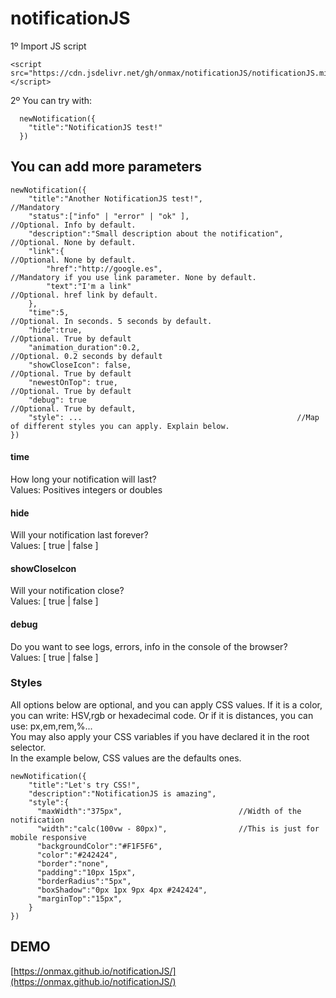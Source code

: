 # notificationJS
1º Import JS script <br /> 
```
<script src="https://cdn.jsdelivr.net/gh/onmax/notificationJS/notificationJS.min.js"></script>
```
2º You can try with: <br />
```
  newNotification({
    "title":"NotificationJS test!"
  })
```

## You can add more parameters
```
newNotification({
    "title":"Another NotificationJS test!",                     //Mandatory
    "status":["info" | "error" | "ok" ],                        //Optional. Info by default.
    "description":"Small description about the notification",   //Optional. None by default.    
    "link":{                                                    //Optional. None by default.
        "href":"http://google.es",                              //Mandatory if you use link parameter. None by default. 
        "text":"I'm a link"                                     //Optional. href link by default.
    },
    "time":5,                                                   //Optional. In seconds. 5 seconds by default.
    "hide":true,                                                //Optional. True by default
    "animation_duration":0.2,                                   //Optional. 0.2 seconds by default
    "showCloseIcon": false,                                     //Optional. True by default
    "newestOnTop": true,                                        //Optional. True by default
    "debug": true                                               //Optional. True by default,
    "style": ...                                                //Map of different styles you can apply. Explain below.
})
```

#### time
How long your notification will last?<br />
Values: Positives integers or doubles


#### hide
Will your notification last forever? <br />
Values: [ true | false ]

#### showCloseIcon
Will your notification close? <br />
Values: [ true | false ]

#### debug
Do you want to see logs, errors, info in the console of the browser? <br />
Values: [ true | false ]

### Styles
All options below are optional, and you can apply CSS values. If it is a color, you can write: HSV,rgb or hexadecimal code. Or if it is distances, you can use: px,em,rem,%... <br />
You may also apply your CSS variables if you have declared it in the root selector.<br />
In the example below, CSS values are the defaults ones.

```
newNotification({
    "title":"Let's try CSS!",
    "description":"NotificationJS is amazing",
    "style":{
      "maxWidth":"375px",                          //Width of the notification      
      "width":"calc(100vw - 80px)",                //This is just for mobile responsive                   
      "backgroundColor":"#F1F5F6",                
      "color":"#242424",                           
      "border":"none",                             
      "padding":"10px 15px",                         
      "borderRadius":"5px",                        
      "boxShadow":"0px 1px 9px 4px #242424",                          
      "marginTop":"15px",                         
    } 
})
```

## DEMO
[https://onmax.github.io/notificationJS/](https://onmax.github.io/notificationJS/)

